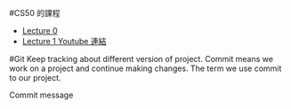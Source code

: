 #CS50 的課程
* [Lecture 0](https://www.youtube.com/watch?v=1u2qu-EmIRc)
* [Lecture 1 Youtube 連結](https://www.youtube.com/watch?v=qlq6DwRCJZU)

#Git 
Keep tracking about different version of project. Commit means we work on a project and continue making changes. The term we use commit to our project.

Commit message

